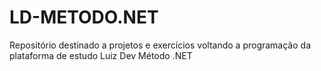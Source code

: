 # LD-METODO.NET
Repositório destinado a projetos e exercícios voltando a programação da plataforma de estudo Luiz Dev Método .NET
